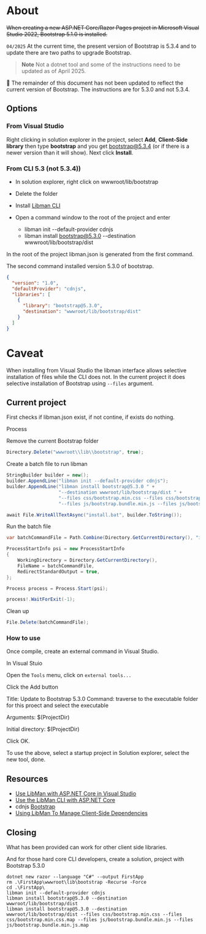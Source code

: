 ﻿# About

~~When creating a new ASP.NET Core/Razor Pages project in Microsoft Visual Studio 2022, Bootstrap 5.1.0 is installed.~~

`04/2025` At the current time, the present version of Bootstrap is 5.3.4 and to update there are two paths to upgrade Bootstrap.

> **Note**
> Not a dotnet tool and some of the instructions need to be updated as of April 2025.


:stop_sign: The remainder of this document has not been updated to reflect the current version of Bootstrap. The instructions are for 5.3.0 and not 5.3.4.

## Options

### From Visual Studio

Right clicking in solution explorer in the project, select **Add**, **Client-Side library** then type **bootstrap** and you get bootstrap@5.3.4 (or if there is a newer version than it will show). Next click **Install**.

### From CLI 5.3 (not 5.3.4))

- In solution explorer, right click on wwwroot/lib/bootstrap
- Delete the folder

- Install [Libman CLI](https://learn.microsoft.com/en-us/aspnet/core/client-side/libman/libman-cli?view=aspnetcore-7.0#installation)

- Open a command window to the root of the project and enter

    - libman init --default-provider cdnjs
    - libman install bootstrap@5.3.0 --destination  wwwroot/lib/bootstrap/dist

In the root of the project libman.json is generated from the first command.

The second command installed version 5.3.0 of bootstrap.

```json
{
  "version": "1.0",
  "defaultProvider": "cdnjs",
  "libraries": [
    {
      "library": "bootstrap@5.3.0",
      "destination": "wwwroot/lib/bootstrap/dist"
    }
  ]
}
```

# Caveat

When installing from Visual Studio the libman interface allows selective installation of files while the CLI does not. In the current project it does selective installation of Bootstrap using `--files` argument.


## Current project

First checks if libman.json exist, if not contine, if exists do nothing.

Process

Remove the current Bootstrap folder

```csharp
Directory.Delete("wwwroot\\lib\\bootstrap", true);
```

Create a batch file to run libman

```csharp
StringBuilder builder = new();
builder.AppendLine("libman init --default-provider cdnjs");
builder.AppendLine("libman install bootstrap@5.3.0 " + 
                   "--destination wwwroot/lib/bootstrap/dist " + 
                   "--files css/bootstrap.min.css --files css/bootstrap.min.css.map " + 
                   "--files js/bootstrap.bundle.min.js --files js/bootstrap.bundle.min.js.map");

await File.WriteAllTextAsync("install.bat", builder.ToString());
```

Run the batch file

```csharp
var batchCommandFile = Path.Combine(Directory.GetCurrentDirectory(), "install.bat");

ProcessStartInfo psi = new ProcessStartInfo
{
    WorkingDirectory = Directory.GetCurrentDirectory(),
    FileName = batchCommandFile,
    RedirectStandardOutput = true,
};

Process process = Process.Start(psi);

process!.WaitForExit(-1);
```

Clean up

```csharp
File.Delete(batchCommandFile);
```

### How to use

Once compile, create an external command in Visual Studio.

In Visual Stuio

Open the `Tools` menu, click on `external tools...`

Click the Add button

Title: Update to Bootstrap 5.3.0
Command: traverse to the executable folder for this proect and select the executable

Arguments: $(ProjectDir)

Initial directory: $(ProjectDir)

Click OK.

To use the above, select a startup project in Solution explorer, select the new tool, done.

## Resources

- [Use LibMan with ASP.NET Core in Visual Studio](https://learn.microsoft.com/en-us/aspnet/core/client-side/libman/libman-vs?view=aspnetcore-7.0)
- [Use the LibMan CLI with ASP.NET Core](https://learn.microsoft.com/en-us/aspnet/core/client-side/libman/libman-cli?view=aspnetcore-7.0)
- cdnjs [Bootstrap](https://cdnjs.com/libraries/bootstrap)
- [Using LibMan To Manage Client-Side Dependencies](https://khalidabuhakmeh.com/using-libman-to-manage-client-side-dependencies)

## Closing

What has been provided can work for other client side libraries.


And for those hard core CLI developers, create a solution, project with Bootstrap 5.3.0

```
dotnet new razor --language "C#" --output FirstApp
rm .\FirstApp\wwwroot\lib\bootstrap -Recurse -Force
cd .\FirstApp\
libman init --default-provider cdnjs
libman install bootstrap@5.3.0 --destination wwwroot/lib/bootstrap/dist
libman install bootstrap@5.3.0 --destination wwwroot/lib/bootstrap/dist --files css/bootstrap.min.css --files css/bootstrap.min.css.map --files js/bootstrap.bundle.min.js --files js/bootstrap.bundle.min.js.map
```